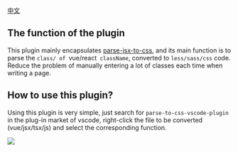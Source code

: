 [中文](./README.md)

## The function of the plugin

This plugin mainly encapsulates [parse-jsx-to-css](https://github.com/MrGaoGang/parse-jsx-to-css), and its main function is to parse the `class/ of `vue/react` className`, converted to `less/sass/css` code. Reduce the problem of manually entering a lot of classes each time when writing a page.

## How to use this plugin?

Using this plugin is very simple, just search for `parse-to-css-vscode-plugin` in the plug-in market of vscode, right-click the file to be converted (vue/jsx/tsx/js) and select the corresponding function.

![](https://p6-juejin.byteimg.com/tos-cn-i-k3u1fbpfcp/734486dd6cca41908cbac8b965c5f476~tplv-k3u1fbpfcp-watermark.image)